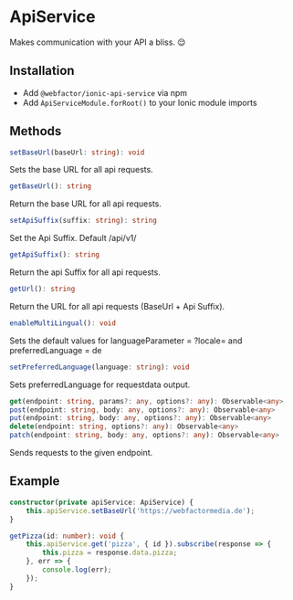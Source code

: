 # ApiService

Makes communication with your API a bliss. 😌

## Installation

* Add `@webfactor/ionic-api-service` via npm
* Add `ApiServiceModule.forRoot()` to your Ionic module imports

## Methods

```typescript
setBaseUrl(baseUrl: string): void
```

Sets the base URL for all api requests.

```typescript
getBaseUrl(): string
```

Return the base URL for all api requests.

```typescript
setApiSuffix(suffix: string): string
```

Set the Api Suffix. Default /api/v1/

```typescript
getApiSuffix(): string
```

Return the api Suffix for all api requests.

```typescript
getUrl(): string
```

Return the URL for all api requests (BaseUrl + Api Suffix).

```typescript
enableMultiLingual(): void
```

Sets the default values for languageParameter = ?locale= and preferredLanguage = de

```typescript
setPreferredLanguage(language: string): void
```

Sets preferredLanguage for requestdata output.

```typescript
get(endpoint: string, params?: any, options?: any): Observable<any>
post(endpoint: string, body: any, options?: any): Observable<any>
put(endpoint: string, body: any, options?: any): Observable<any>
delete(endpoint: string, options?: any): Observable<any>
patch(endpoint: string, body: any, options?: any): Observable<any>
```

Sends requests to the given endpoint.

## Example

```typescript
constructor(private apiService: ApiService) {
    this.apiService.setBaseUrl('https://webfactormedia.de');
}

getPizza(id: number): void {
    this.apiService.get('pizza', { id }).subscribe(response => {
        this.pizza = response.data.pizza;
    }, err => {
        console.log(err);
    });
}
```
